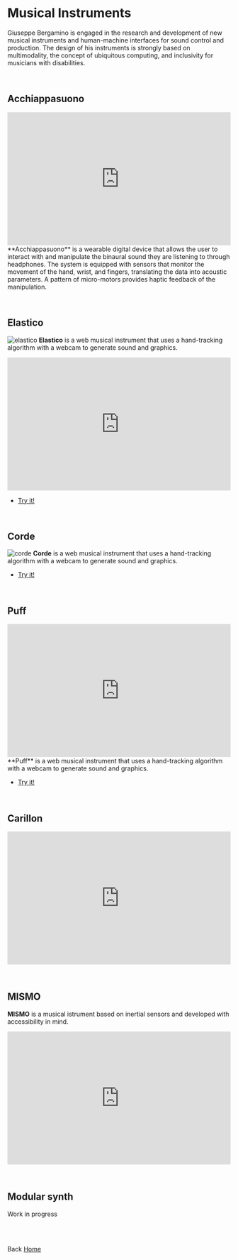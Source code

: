 # Musical Instruments

Giuseppe Bergamino is engaged in the research and development of new musical instruments and human-machine interfaces for sound control and production. The design of his instruments is strongly based on multimodality, the concept of ubiquitous computing, and inclusivity for musicians with disabilities.

<br>

## Acchiappasuono
<iframe src="https://drive.google.com/file/d/1OmikigeI06LJdsWNSrhJroaQ7jGmorMc/preview" style = "height: 300px; width: 100%; border: none"> </iframe>
**Acchiappasuono** is a wearable digital device that allows the user to interact with and manipulate the binaural sound they are listening to through headphones. The system is equipped with sensors that monitor the movement of the hand, wrist, and fingers, translating the data into acoustic parameters. A pattern of micro-motors provides haptic feedback of the manipulation.

<p></p>
<br>

## Elastico
![elastico](https://giuseppebergamino.github.io/Home/Musical_Instruments/elastico.png)
**Elastico** is a web musical instrument that uses a hand-tracking algorithm with a webcam to generate sound and graphics.<br>
<iframe src="https://drive.google.com/file/d/18BI1xeaB8HpfN7ppCZJAVaMwlnobRx9f/preview" style = "height: 300px; width: 100%; border: none"> </iframe>
<br>

- [Try it!](https://editor.p5js.org/Berg_/full/H0KQhYxzf)

<p></p>
<br>

## Corde
![corde](https://giuseppebergamino.github.io/Home/Musical_Instruments/corde.png)
**Corde** is a web musical instrument that uses a hand-tracking algorithm with a webcam to generate sound and graphics.<br>
- [Try it!](https://editor.p5js.org/Berg_/full/fac12HIMP)
<p></p>
<br>

## Puff

<iframe src="https://drive.google.com/file/d/18WCIH5aYMcQcTi1SkJ07YpFcut_iZuOr/preview" style = "height: 300px; width: 100%; border: none"> </iframe>
**Puff** is a web musical instrument that uses a hand-tracking algorithm with a webcam to generate sound and graphics.<br>

- [Try it!](https://editor.p5js.org/Berg_/full/tQtfXAtb_)
<p></p>
<br>

## Carillon
<iframe src="https://drive.google.com/file/d/1kmRkqCVMw1u1oduzyNbOYRcRz3Oq1cJX/preview" style = "height: 300px; width: 100%; border: none"> </iframe>

<p></p>
<br>

## MISMO
**MISMO** is a musical istrument based on inertial sensors and developed with accessibility in mind.
<iframe src="https://drive.google.com/file/d/1iwhHANmdXQ8gWXwCd_4ho8MkBg2Kr3GH/preview" style = "height: 300px; width: 100%; border: none"> </iframe>
<p></p>
<br>

## Modular synth 
Work in progress
<p></p>
<br>




<br>

Back [Home](https://giuseppebergamino.github.io/Home/)

